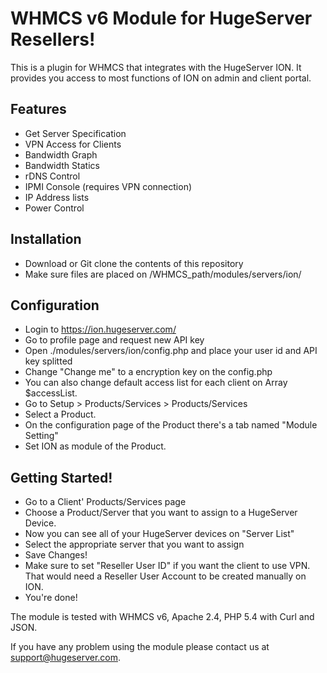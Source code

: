 WHMCS v6 Module for HugeServer Resellers!
===============================

This is a plugin for WHMCS that integrates with the HugeServer ION. It provides you access to most functions of ION on admin and client portal. 

Features
-------------------------------
* Get Server Specification
* VPN Access for Clients
* Bandwidth Graph
* Bandwidth Statics 
* rDNS Control
* IPMI Console (requires VPN connection)
* IP Address lists
* Power Control

Installation
-------------------------------
* Download or Git clone the contents of this repository
* Make sure files are placed on /WHMCS_path/modules/servers/ion/

Configuration
-------------------------------
* Login to https://ion.hugeserver.com/ 
* Go to profile page and request new API key
* Open ./modules/servers/ion/config.php and place your user id and API key splitted 
* Change "Change me" to a encryption key on the config.php 
* You can also change default access list for each client on Array $accessList.
* Go to Setup > Products/Services > Products/Services
* Select a Product.
* On the configuration page of the Product there's a tab named "Module Setting"
* Set ION as module of the Product.

Getting Started!
-------------------------------
* Go to a Client' Products/Services page 
* Choose a Product/Server that you want to assign to a HugeServer Device.
* Now you can see all of your HugeServer devices on "Server List"
* Select the appropriate server that you want to assign
* Save Changes!
* Make sure to set "Reseller User ID" if you want the client to use VPN. That would need a Reseller User Account to be created manually on ION.
* You're done!

The module is tested with WHMCS v6, Apache 2.4, PHP 5.4 with Curl and JSON.

If you have any problem using the module please contact us at support@hugeserver.com.
